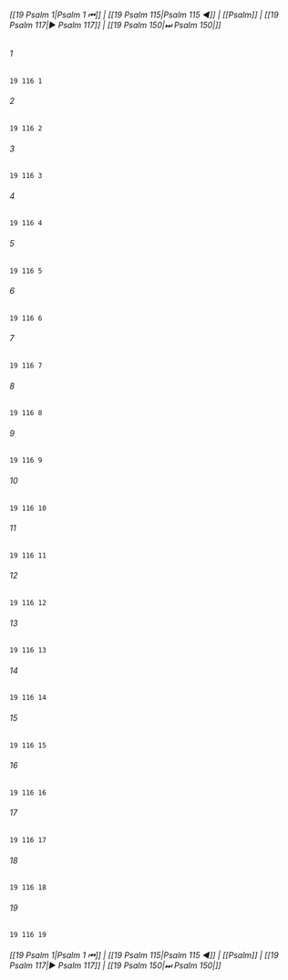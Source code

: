 
###### [[19 Psalm 1|Psalm 1 ⏮]] | [[19 Psalm 115|Psalm 115 ◀]] | [[Psalm]] | [[19 Psalm 117|▶ Psalm 117]] | [[19 Psalm 150|⏭ Psalm 150|]]

###### 1
``` verse
19 116 1 
```
###### 2
``` verse
19 116 2 
```
###### 3
``` verse
19 116 3 
```
###### 4
``` verse
19 116 4 
```
###### 5
``` verse
19 116 5 
```
###### 6
``` verse
19 116 6 
```
###### 7
``` verse
19 116 7 
```
###### 8
``` verse
19 116 8 
```
###### 9
``` verse
19 116 9 
```
###### 10
``` verse
19 116 10 
```
###### 11
``` verse
19 116 11 
```
###### 12
``` verse
19 116 12 
```
###### 13
``` verse
19 116 13 
```
###### 14
``` verse
19 116 14 
```
###### 15
``` verse
19 116 15 
```
###### 16
``` verse
19 116 16 
```
###### 17
``` verse
19 116 17 
```
###### 18
``` verse
19 116 18 
```
###### 19
``` verse
19 116 19 
```

###### [[19 Psalm 1|Psalm 1 ⏮]] | [[19 Psalm 115|Psalm 115 ◀]] | [[Psalm]] | [[19 Psalm 117|▶ Psalm 117]] | [[19 Psalm 150|⏭ Psalm 150|]]

